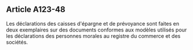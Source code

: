 Article A123-48
----
Les déclarations des caisses d'épargne et de prévoyance sont faites en deux
exemplaires sur des documents conformes aux modèles utilisés pour les
déclarations des personnes morales au registre du commerce et des sociétés.
